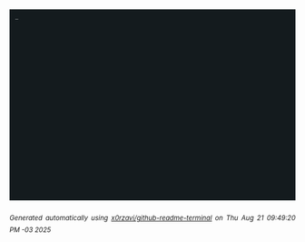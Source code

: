 <div align="justify">
<picture>
    <source media="(prefers-color-scheme: dark)" srcset="./output.gif">
    <source media="(prefers-color-scheme: light)" srcset="./output.gif">
    <img alt="GIFOS" src="output.gif">
</picture>

<sub><i>Generated automatically using [x0rzavi/github-readme-terminal](https://github.com/x0rzavi/github-readme-terminal) on Thu Aug 21 09:49:20 PM -03 2025</i></sub>

<!-- <details>
<summary>More details</summary>

</details> -->
</div>

<!-- Image deletion URL: NONE -->